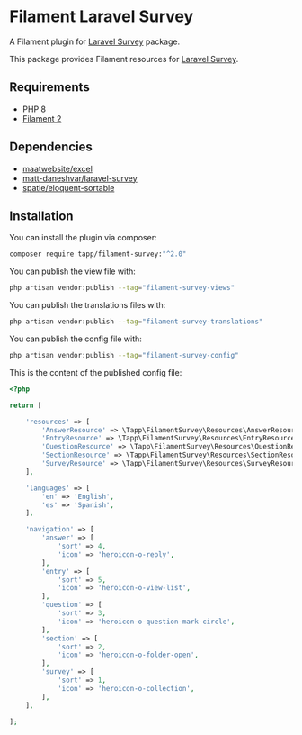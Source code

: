 # Filament Laravel Survey

A Filament plugin for [Laravel Survey](https://github.com/matt-daneshvar/laravel-survey) package.

This package provides Filament resources for [Laravel Survey](https://github.com/matt-daneshvar/laravel-survey).

## Requirements
- PHP 8
- [Filament 2](https://github.com/laravel-filament/filament)

## Dependencies
- [maatwebsite/excel](https://github.com/SpartnerNL/Laravel-Excel)
- [matt-daneshvar/laravel-survey](https://github.com/matt-daneshvar/laravel-survey)
- [spatie/eloquent-sortable](https://github.com/spatie/eloquent-sortable)

## Installation

You can install the plugin via composer:

```bash
composer require tapp/filament-survey:"^2.0"
```

You can publish the view file with:

```bash
php artisan vendor:publish --tag="filament-survey-views"
```

You can publish the translations files with:

```bash
php artisan vendor:publish --tag="filament-survey-translations"
```

You can publish the config file with:

```bash
php artisan vendor:publish --tag="filament-survey-config"
```

This is the content of the published config file:

```php
<?php

return [

    'resources' => [
        'AnswerResource' => \Tapp\FilamentSurvey\Resources\AnswerResource::class,
        'EntryResource' => \Tapp\FilamentSurvey\Resources\EntryResource::class,
        'QuestionResource' => \Tapp\FilamentSurvey\Resources\QuestionResource::class,
        'SectionResource' => \Tapp\FilamentSurvey\Resources\SectionResource::class,
        'SurveyResource' => \Tapp\FilamentSurvey\Resources\SurveyResource::class,
    ],

    'languages' => [
        'en' => 'English',
        'es' => 'Spanish',
    ],

    'navigation' => [
        'answer' => [
            'sort' => 4,
            'icon' => 'heroicon-o-reply',
        ],
        'entry' => [
            'sort' => 5,
            'icon' => 'heroicon-o-view-list',
        ],
        'question' => [
            'sort' => 3,
            'icon' => 'heroicon-o-question-mark-circle',
        ],
        'section' => [
            'sort' => 2,
            'icon' => 'heroicon-o-folder-open',
        ],
        'survey' => [
            'sort' => 1,
            'icon' => 'heroicon-o-collection',
        ],
    ],

];
```
